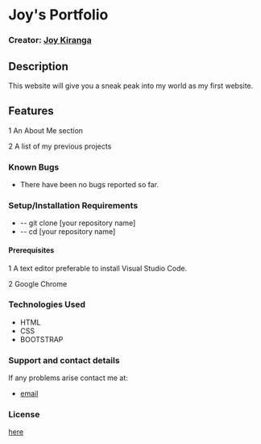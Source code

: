 # Joy's Portfolio

### Creator: [Joy Kiranga](https://github.com/wadi-1000)

## Description

This website will give you a sneak peak into my world as my first website.

## Features
1 An About Me section

2 A list of my previous projects

### Known Bugs

- There have been no bugs reported so far.

### Setup/Installation Requirements

* -- git clone [your repository name] 
* -- cd  [your repository name]

#### Prerequisites
1 A text editor preferable to install Visual Studio Code.

2 Google Chrome

### Technologies Used

* HTML
* CSS
* BOOTSTRAP

### Support and contact details

If any problems arise contact me at:
* [email](zw.mk@gmail.com)

### License

[here](https://raw.githubusercontent.com/wadi-1000/My-portfolio-html/master/LICENSE)